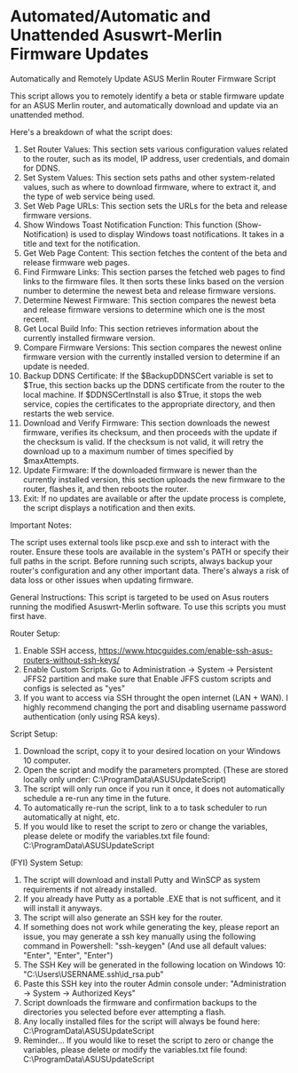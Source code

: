 # Automated/Automatic and Unattended Asuswrt-Merlin Firmware Updates
Automatically and Remotely Update ASUS Merlin Router Firmware Script

This script allows you to remotely identify a beta or stable firmware update for an ASUS Merlin router, and automatically download and update via an unattended method.

Here's a breakdown of what the script does:

1. Set Router Values: This section sets various configuration values related to the router, such as its model, IP address, user credentials, and domain for DDNS.
2. Set System Values: This section sets paths and other system-related values, such as where to download firmware, where to extract it, and the type of web service being used.
3. Set Web Page URLs: This section sets the URLs for the beta and release firmware versions.
4. Show Windows Toast Notification Function: This function (Show-Notification) is used to display Windows toast notifications. It takes in a title and text for the notification.
5. Get Web Page Content: This section fetches the content of the beta and release firmware web pages.
6. Find Firmware Links: This section parses the fetched web pages to find links to the firmware files. It then sorts these links based on the version number to determine the newest beta and release firmware versions.
7. Determine Newest Firmware: This section compares the newest beta and release firmware versions to determine which one is the most recent.
8. Get Local Build Info: This section retrieves information about the currently installed firmware version.
9. Compare Firmware Versions: This section compares the newest online firmware version with the currently installed version to determine if an update is needed.
10. Backup DDNS Certificate: If the $BackupDDNSCert variable is set to $True, this section backs up the DDNS certificate from the router to the local machine. If $DDNSCertInstall is also $True, it stops the web service, copies the certificates to the appropriate directory, and then restarts the web service.
11. Download and Verify Firmware: This section downloads the newest firmware, verifies its checksum, and then proceeds with the update if the checksum is valid. If the checksum is not valid, it will retry the download up to a maximum number of times specified by $maxAttempts.
12. Update Firmware: If the downloaded firmware is newer than the currently installed version, this section uploads the new firmware to the router, flashes it, and then reboots the router.
13. Exit: If no updates are available or after the update process is complete, the script displays a notification and then exits.

Important Notes:

The script uses external tools like pscp.exe and ssh to interact with the router. Ensure these tools are available in the system's PATH or specify their full paths in the script.
Before running such scripts, always backup your router's configuration and any other important data. There's always a risk of data loss or other issues when updating firmware.

General Instructions:
This script is targeted to be used on Asus routers running the modified Asuswrt-Merlin software. To use this scripts you must first have.

Router Setup:
1. Enable SSH access, https://www.htpcguides.com/enable-ssh-asus-routers-without-ssh-keys/
2. Enable Custom Scripts. Go to Administration -> System -> Persistent JFFS2 partition and make sure that Enable JFFS custom scripts and configs is selected as "yes"
3. If you want to access via SSH throught the open internet (LAN + WAN). I highly recommend changing the port and disabling username password authentication (only using RSA keys).

Script Setup:
1. Download the script, copy it to your desired location on your Windows 10 computer.
2. Open the script and modify the parameters prompted. (These are stored locally only under: C:\ProgramData\ASUSUpdateScript)
3. The script will only run once if you run it once, it does not automatically schedule a re-run any time in the future.
4. To automatically re-run the script, link to a to task scheduler to run automatically at night, etc.
5. If you would like to reset the script to zero or change the variables, please delete or modify the variables.txt file found: C:\ProgramData\ASUSUpdateScript

(FYI) System Setup:
1. The script will download and install Putty and WinSCP as system requirements if not already installed.
2. If you already have Putty as a portable .EXE that is not sufficent, and it will install it anyways.
3. The script will also generate an SSH key for the router.
4. If something does not work while generating the key, please report an issue, you may generate a ssh key manually using the following command in Powershell: "ssh-keygen" (And use all default values: "Enter", "Enter", "Enter")
5. The SSH Key will be generated in the following location on Windows 10: "C:\Users\USERNAME\.ssh\id_rsa.pub"
6. Paste this SSH key into the router Admin console under: "Administration -> System -> Authorized Keys"
7. Script downloads the firmware and confirmation backups to the directories you selected before ever attempting a flash.
8. Any locally installed files for the script will always be found here: C:\ProgramData\ASUSUpdateScript
9. Reminder... If you would like to reset the script to zero or change the variables, please delete or modify the variables.txt file found: C:\ProgramData\ASUSUpdateScript
